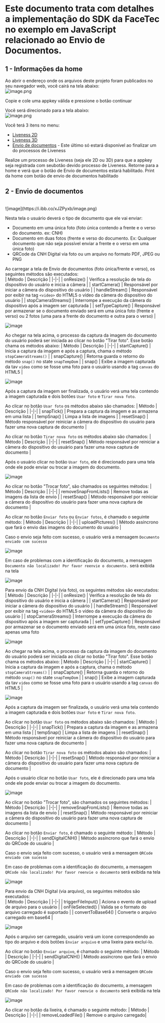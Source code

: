# Este documento trata com detalhes a implementação do SDK da FaceTec no exemplo em JavaScript relacionado ao Envio de Documentos.

## 1 - Informações da home

Ao abrir o endereço onde os arquivos deste projeto foram publicados no seu navegador web, você cairá na tela abaixo:
<br>
![image.png](https://i.ibb.co/7nscwCZ/Screenshot-2023-04-20-at-17-23-34-React-App.png)

Copie e cole uma appkey válida e pressione o botão continuar

Você será direcionado para a tela abaixo:
<br>
![image.png](https://i.ibb.co/gmdmHsY/Screenshot-2023-04-20-at-17-25-46-React-App.png)

Você terá 3 itens no menu:

- [Liveness 2D](https://github.com/oititec/liveness-js-example/blob/main/liveness-2d/README.md)
- [Liveness 3D](https://github.com/oititec/liveness-js-example/blob/main/liveness-3d/README.md)
- [Envio de documentos](https://github.com/oititec/liveness-js-example/blob/main/send-documents/README.md) - Este último só estará disponível ao finalizar um do processos de Liveness

Realize um processo de Liveness (seja ele 2D ou 3D) para que a appkey seja registrada com seubotão devido processo de Liveness. Retorne para a home e verá que o botão de Envio de documentos estará habilitado.
Print da home com botão de envio de documentos habilitado

## 2 - Envio de documentos

<br>
![image](https://i.ibb.co/xJZPyxb/image.png)

Nesta tela o usuário deverá o tipo de documento que ele vai enviar:

- Documento em uma única foto (foto única contendo a frente e o verso do documento. ex: CNH)
- Documento em duas fotos (frente e verso do documento. Ex: Qualquer documento que não seja possível enviar a frente e o verso em uma única foto)
- QRCode da CNH Digital via foto ou um arquivo no formato PDF, JPEG ou PNG

Ao carregar a tela de Envio de documentos (foto única/frente e verso), os seguintes métodos são executados:
<br>
| Método | Descrição |
|-|-|
| onResize() | Verifica a resolução de tela do dispositivo do usuário e inicia a câmera |
| startCamera() | Responsável por iniciar a câmera do dispositivo do usuário |
| handleStream() | Responsável por exibir na tag `<video>` do HTML5 o vídeo da câmera do dispositivo do usuário |
| stopCameraStreams() | Interrompe a execução da câmera do dispositivo após a imagem ser capturada |
| setTypeCapture() | Responsável por armazenar se o documento enviado será em uma única foto (frente e verso) ou 2 fotos (uma para a frente do documento e outra para o verso) |

![image](https://i.ibb.co/VxTckWz/image.png)

Ao chegar na tela acima, o processo da captura da imagem do documento do usuário poderá ser iniciada ao clicar no botão "Tirar foto". Esse botão chama os métodos abaixo:
| Método | Descrição |
|-|-|
| startCapture() | Inicia a captura da imagem e após a captura, chama o método `stopCameraStreams()` |
| snapCapture() | Retorna guarda o retorno do método `snap()` no state `snapTempDom` |
| snap() | Exibe a imagem capturada da tav `video` como se fosse uma foto para o usuário usando a tag `canvas` do HTML5 |

![image](https://i.ibb.co/GxKs5Yc/image.png)

Após a captura da imagem ser finalizada, o usuário verá uma tela contendo a imagem capturada e dois botões `Usar foto` e `Tirar nova foto`.

Ao clicar no botão `Usar foto` os métodos abaixo são chamados:
| Método | Descrição |
|-|-|
| snapTick() | Prepara a captura da imagem e as armazena em uma lista |
| tempSnap() | Limpa a lista de imagens |
| resetSnap() | Método responsável por reiniciar a câmera do dispositivo do usuário para fazer uma nova captura de documento |

Ao clicar no botão `Tirar nova foto` os métodos abaixo são chamados:
| Método | Descrição |
|-|-|
| resetSnap() | Método responsável por reiniciar a câmera do dispositivo do usuário para fazer uma nova captura de documento |

Após o usuário clicar no botão `Usar foto`, ele é direcionado para uma tela onde ele pode enviar ou trocar a imagem do documento.

![image](https://i.ibb.co/dG8t7qs/image.png)

Ao clicar no botão "Trocar foto", são chamados os seguintes métodos:
| Método | Descrição |
|-|-|
| removeSnapFromLists() | Remove todas as imagens da lista de envio |
| resetSnap() | Método responsável por reiniciar a câmera do dispositivo do usuário para fazer uma nova captura de documento |

Ao clicar no botão `Enviar foto` ou `Enviar fotos`, é chamado o seguinte método:
| Método | Descrição |
|-|-|
| uploadPictures() | Método assíncrono que fará o envio das imagens do documento do usuário |

Caso o envio seja feito com sucesso, o usuário verá a mensagem `Documento enviado com sucesso`

![image](https://i.ibb.co/Bsj6tD6/image.png)

Em caso de problemas com a identificação do documento, a mensagem `Documento não localizado! Por favor reenvie o documento.` será exibida na tela

![image](https://i.ibb.co/thqLHp8/image.png)

Para envio da CNH Digital (via foto), os seguintes métodos são executados:
<br>
| Método | Descrição |
|-|-|
| onResize() | Verifica a resolução de tela do dispositivo do usuário e inicia a câmera |
| startCamera() | Responsável por iniciar a câmera do dispositivo do usuário |
| handleStream() | Responsável por exibir na tag `<video>` do HTML5 o vídeo da câmera do dispositivo do usuário |
| stopCameraStreams() | Interrompe a execução da câmera do dispositivo após a imagem ser capturada |
| setTypeCapture() | Responsável por armazenar se o documento enviado será em uma única foto, neste caso apenas uma foto

![image](https://i.ibb.co/VxTckWz/image.png)

Ao chegar na tela acima, o processo da captura da imagem do documento do usuário poderá ser iniciada ao clicar no botão "Tirar foto". Esse botão chama os métodos abaixo:
| Método | Descrição |
|-|-|
| startCapture() | Inicia a captura da imagem e após a captura, chama o método `stopCameraStreams()` |
| snapCapture() | Retorna guarda o retorno do método `snap()` no state `snapTempDom` |
| snap() | Exibe a imagem capturada da tav `video` como se fosse uma foto para o usuário usando a tag `canvas` do HTML5 |

![image](https://i.ibb.co/GxKs5Yc/image.png)

Após a captura da imagem ser finalizada, o usuário verá uma tela contendo a imagem capturada e dois botões `Usar foto` e `Tirar nova foto`.

Ao clicar no botão `Usar foto` os métodos abaixo são chamados:
| Método | Descrição |
|-|-|
| snapTick() | Prepara a captura da imagem e as armazena em uma lista |
| tempSnap() | Limpa a lista de imagens |
| resetSnap() | Método responsável por reiniciar a câmera do dispositivo do usuário para fazer uma nova captura de documento |

Ao clicar no botão `Tirar nova foto` os métodos abaixo são chamados:
| Método | Descrição |
|-|-|
| resetSnap() | Método responsável por reiniciar a câmera do dispositivo do usuário para fazer uma nova captura de documento |

Após o usuário clicar no botão `Usar foto`, ele é direcionado para uma tela onde ele pode enviar ou trocar a imagem do documento.

![image](https://i.ibb.co/dG8t7qs/image.png)

Ao clicar no botão "Trocar foto", são chamados os seguintes métodos:
| Método | Descrição |
|-|-|
| removeSnapFromLists() | Remove todas as imagens da lista de envio |
| resetSnap() | Método responsável por reiniciar a câmera do dispositivo do usuário para fazer uma nova captura de documento |

Ao clicar no botão `Enviar foto`, é chamado o seguinte método:
| Método | Descrição |
|-|-|
| sendDigitalCNH() | Método assíncrono que fará o envio do QRCode do usuário |

Caso o envio seja feito com sucesso, o usuário verá a mensagem `QRCode enviado com sucesso`

Em caso de problemas com a identificação do documento, a mensagem `QRCode não localizado! Por favor reenvie o documento` será exibida na tela

![image](https://i.ibb.co/thqLHp8/image.png)

Para envio da CNH Digital (via arquivo), os seguintes métodos são executados:
<br>
| Método | Descrição |
|-|-|
| triggerFileInput() | Aciona o evento de upload de arquivo para o usuário |
| onFileSelected() | Valida se o formato do arquivo carregado é suportado |
| convertToBase64() | Converte o arquivo carregado em base64 |

![image](https://i.ibb.co/VxTckWz/image.png)

Após o arquivo ser carregado, usuário verá um ícone correspondendo ao tipo do arquivo e dois botões `Enviar arquivo` e uma lixeira para excluí-lo.

Ao clicar no botão `Enviar arquivo`, é chamado o seguinte método:
| Método | Descrição |
|-|-|
| sendDigitalCNH() | Método assíncrono que fará o envio do QRCode do usuário |

Caso o envio seja feito com sucesso, o usuário verá a mensagem `QRCode enviado com sucesso`

Em caso de problemas com a identificação do documento, a mensagem `QRCode não localizado! Por favor reenvie o documento` será exibida na tela

![image](https://i.ibb.co/thqLHp8/image.png)

Ao clicar no botão da lixeira, é chamado o seguinte método:
| Método | Descrição |
|-|-|
| removeLoadedFile() | Remove o arquivo carregado|
